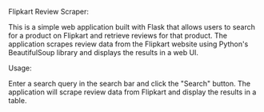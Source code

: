 Flipkart Review Scraper:

This is a simple web application built with Flask that allows users to search for a product on Flipkart and retrieve reviews for that product. The application scrapes review data from the Flipkart website using Python's BeautifulSoup library and displays the results in a web UI.


Usage:

Enter a search query in the search bar and click the "Search" button.
The application will scrape review data from Flipkart and display the results in a table.
